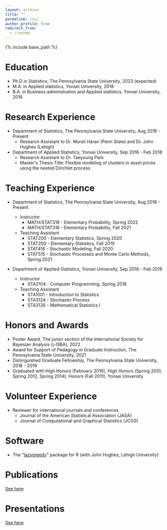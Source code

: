 ```yaml
---
layout: archive
title: ""
permalink: /cv/
author_profile: true
redirect_from:
  - /resume
---
```


{% include base_path %}

Education
======
* Ph.D in Statistics, The Pennsylvania State University, 2023 (expected)
* M.A. in Applied statistics, Yonsei University, 2018
* B.A. in Business administration and Applied statistics, Yonsei University, 2016


Research Experience
======
* Department of Statistics, The Pennsylvania State University, Aug 2018 - Present
  - Research Assistant to Dr. Murali Haran (Penn State) and Dr. John Hughes (Lehigh)
* Department of Applied Statistics, Yonsei University, Sep 2016 - Feb 2018
  - Research Assistant to Dr. Taeyoung Park
  - Master's Thesis Title: Flexible modeling of clusters in asset prices using the nested Dirichlet process


Teaching Experience
======
* Department of Statistics, The Pennsylvania State University, Aug 2018 - Present
  - Instructor
    + MATH/STAT318 - Elementary Probability, Spring 2022
    + MATH/STAT318 - Elementary Probability, Fall 2021
  - Teaching Assistant
    + STAT200 - Elementary Statistics,  Spring 2020
    + STAT200 - Elementary Statistics, Fall 2019
    + STAT416 - Stochastic Modeling, Fall 2020
    + STAT515 - Stochastic Processes and Monte Carlo Methods, Spring 2021

* Department of Applied Statistics, Yonsei University, Sep 2016 - Feb 2018
  - Instructor
    + STA2104 - Computer Programming, Spring 2018
  - Teaching Assistant
    + STA1001 - Introduction to Statistics
    + STA3124 - Stochastic Process
    + STA3126 - Mathematical Statistics I


Honors and Awards
======
* Poster Award, The junior section of the International Society for Bayesian Analysis (j-ISBA), 2022
* Award for Support of Pedagogy in Graduate Instruction, The Pennsylvania State University, 2021
* Distinguished Graduate Fellowship, The Pennsylvania State University, 2018 - 2019
* Graduated with High Honors (February 2016), High Honors (Spring 2010, Spring 2012, Spring 2014), Honors (Fall 2011), Yonsei University


Volunteer Experience
======
* Reviewer for international journals and conferences
  - Journal of the American Statistical Association (JASA)
  - Journal of Computational and Graphical Statistics (JCGS)


Software
======
* The "[lazygreedy](https://cran.r-project.org/web/packages/lazygreedy/lazygreedy.pdf)" package for R (with John Hughes, Lehigh University)


Publications
======
[See here](https://bokgyeong.github.io/publications/)


Presentations
======
[See here](https://bokgyeong.github.io/talks/)


<!--
Skills
======
* Skill 1
* Skill 2
  * Sub-skill 2.1
  * Sub-skill 2.2
  * Sub-skill 2.3
* Skill 3

Publications
======
  <ul>{% for post in site.publications %}
    {% include archive-single-cv.html %}
  {% endfor %}</ul>
  
Talks
======
  <ul>{% for post in site.talks %}
    {% include archive-single-talk-cv.html %}
  {% endfor %}</ul>
  
Teaching
======
  <ul>{% for post in site.teaching %}
    {% include archive-single-cv.html %}
  {% endfor %}</ul>
  
Service and leadership
======
* Currently signed in to 43 different slack teams
-->
